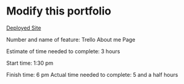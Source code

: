 # Modify this portfolio

[Deployed Site](https://xenodochial-easley-782341.netlify.app/)

Number and name of feature: Trello About me Page

Estimate of time needed to complete: 3 hours

Start time: 1:30 pm

Finish time: 6 pm
Actual time needed to complete: 5 and a half hours